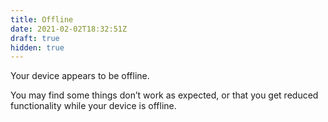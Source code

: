 ```yaml
---
title: Offline
date: 2021-02-02T18:32:51Z
draft: true
hidden: true
---
```


Your device appears to be offline.

You may find some things don’t work as expected, or that you get reduced functionality while your device is offline.
